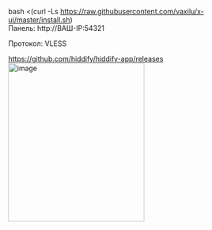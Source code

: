 bash <(curl -Ls https://raw.githubusercontent.com/vaxilu/x-ui/master/install.sh)  
Панель: http://ВАШ-IP:54321  

Протокол: VLESS  

https://github.com/hiddify/hiddify-app/releases  
<img width="275" height="321" alt="image" src="https://github.com/user-attachments/assets/aece3298-85f0-4297-b13e-bee3d5922985" />

